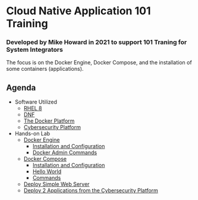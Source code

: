 # Cloud Native Application 101 Training 
### Developed by Mike Howard in 2021 to support 101 Traning for System Integrators
The focus is on the Docker Engine, Docker Compose, and the installation of some containers (applications).

## Agenda
- Software Utilized
  - [RHEL 8](rhel8/index.md)
  - [DNF](dnf/index.md)
  - [The Docker Platform](docker/index.md)
  - [Cybersecurity Platform](ScaleGuard_SEC/index.md)
- Hands-on Lab
  - [Docker Engine](docker/engine/index.md)
      - [Installation and Configuration](docker/engine/index.md)
      - [Docker Admin Commands](docker/engine/index.md)
  - [Docker Compose](docker/compose/index.md)
      - [Installation and Configuration](docker/compose/index.md)
      - [Hello World](docker/compose/gettingstarted.md)
      - [Commands](docker/compose/gettingstarted.md)
  - [Deploy Simple Web Server](docker/testing/index.md)
  - [Deploy 2 Applications from the Cybersecurity Platform](ScaleGuard_SECindex.md)
